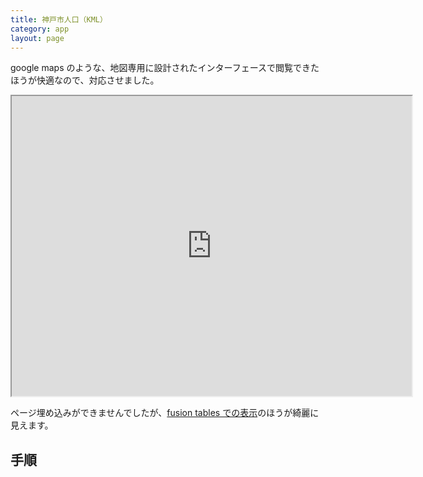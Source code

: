 ```yaml
---
title: 神戸市人口（KML）
category: app
layout: page
---
```


google maps のような、地図専用に設計されたインターフェースで閲覧できたほうが快適なので、対応させました。
<iframe src="https://www.google.com/maps/d/embed?mid=1WGzhZz1Z73cKSbnU7BdcbtKlHpo" width="640" height="480"></iframe>

ページ埋め込みができませんでしたが、[fusion tables での表示](https://www.google.com/fusiontables/DataSource?docid=1npG375LO4OUzD08M91Um75Cb6__N0ddA5uIb3r0s)のほうが綺麗に見えます。

## 手順

<script src="{{ "/assets/marked.min.js" | prepend: site.baseurl }}"></script>
<script src="{{ "/assets/ansi_up.min.js" | prepend: site.baseurl }}"></script>
<script src="{{ "/assets/prism.js" | prepend: site.baseurl }}"></script>
<script src="{{ "/assets/notebook.min.js" | prepend: site.baseurl }}"></script>
<script src="{{ "/assets/axios.min.js" | prepend: site.baseurl }}"></script>
<div id="nb"></div>
<script type="text/javascript">
axios.get("https://raw.githubusercontent.com/hkwi/kobe-barcelona/master/notes/2016-09-28-area2.ipynb").then(function(resp){
document.getElementById("nb").appendChild(nb.parse(resp.data).render());
Prism.highlightAll();
})
</script>
